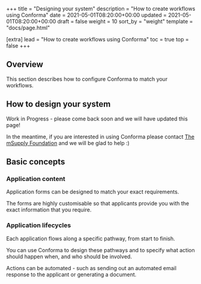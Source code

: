 +++
title = "Designing your system"
description = "How to create workflows using Conforma"
date = 2021-05-01T08:20:00+00:00
updated = 2021-05-01T08:20:00+00:00
draft = false
weight = 10
sort_by = "weight"
template = "docs/page.html"

[extra]
lead = "How to create workflows using Conforma"
toc = true
top = false
+++

## Overview

This section describes how to configure Conforma to match your workflows. 

## How to design your system

<div class = "note">
    <p>Work in Progress - please come back soon and we will have updated this page!</p>
</div>

In the meantime, if you are interested in using Conforma please contact [The mSupply Foundation](https://msupply.foundation/about) and we will be glad to help :)

## Basic concepts

### Application content

Application forms can be designed to match your exact requirements. 

The forms are highly customisable so that applicants provide you with the exact information that you require. 

### Application lifecycles

Each application flows along a specific pathway, from start to finish. 

You can use Conforma to design these pathways and to specify what action should happen when, and who should be involved. 

Actions can be automated - such as sending out an automated email response to the applicant or generating a document. 
